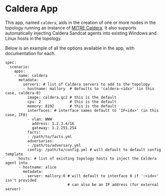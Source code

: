 # Caldera App

This app, named `caldera`, aids in the creation of one or more nodes in the
topology running an instance of [MITRE Caldera](https://caldera.mitre.org). It
also supports automatically injecting Caldera Sandcat agents into existing
Windows and Linux hosts in the topology.

Below is an example of all the options available in the app, with documentation
for each.

```
spec:
  scenario:
    apps:
    - name: caldera
      metadata:
        servers: # list of Caldera servers to add to the topology
        - hostname: mallory  # defaults to 'caldera-<idx>' (in this case, caldera-0)
          image: caldera.qc2 # this is the default
          cpu: 2             # this is the default
          memory: 8192       # this is the default
          interfaces: # interface names default to 'IF<idx>' (in this case, IF0)
          - vlan: WWW
            address: 1.2.3.4/16
            gateway: 1.2.255.254
          facts:
          - /path/to/facts.yml
          adversaries:
          - /path/to/adversary.yml
          config: /path/to/config.yml # will default to default config template
      hosts: # list of existing topology hosts to inject the Caldera agent into
      - hostname: alice
        metadata:
          server: mallory:0 # will default to interface 0 if ':<idx>' isn't provided
                            # can also be an IP address (for external server)
```